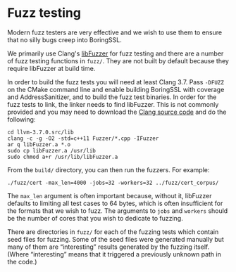 # Fuzz testing

Modern fuzz testers are very effective and we wish to use them to ensure that no silly bugs creep into BoringSSL.

We primarily use Clang's [libFuzzer](http://llvm.org/docs/LibFuzzer.html) for fuzz testing and there are a number of fuzz testing functions in `fuzz/`. They are not built by default because they require libFuzzer at build time.

In order to build the fuzz tests you will need at least Clang 3.7. Pass `-DFUZZ` on the CMake command line and enable building BoringSSL with coverage and AddressSanitizer, and to build the fuzz test binaries. In order for the fuzz tests to link, the linker needs to find libFuzzer. This is not commonly provided and you may need to download the [Clang source code](http://llvm.org/releases/download.html) and do the following:

```
cd llvm-3.7.0.src/lib
clang -c -g -O2 -std=c++11 Fuzzer/*.cpp -IFuzzer
ar q libFuzzer.a *.o
sudo cp libFuzzer.a /usr/lib
sudo chmod a+r /usr/lib/libFuzzer.a
```

From the `build/` directory, you can then run the fuzzers. For example:

```
./fuzz/cert -max_len=4000 -jobs=32 -workers=32 ../fuzz/cert_corpus/
```

The `max_len` argument is often important because, without it, libFuzzer defaults to limiting all test cases to 64 bytes, which is often insufficient for the formats that we wish to fuzz. The arguments to `jobs` and `workers` should be the number of cores that you wish to dedicate to fuzzing.

There are directories in `fuzz/` for each of the fuzzing tests which contain seed files for fuzzing. Some of the seed files were generated manually but many of them are “interesting” results generated by the fuzzing itself. (Where “interesting” means that it triggered a previously unknown path in the code.)
